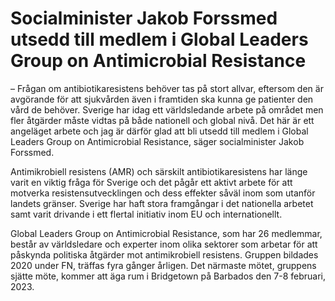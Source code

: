 # Socialminister Jakob Forssmed utsedd till medlem i Global Leaders Group on Antimicrobial Resistance

– Frågan om antibiotikaresistens behöver tas på stort allvar, eftersom den är avgörande för att sjukvården även i framtiden ska kunna ge patienter den vård de behöver. Sverige har idag ett världsledande arbete på området men fler åtgärder måste vidtas på både nationell och global nivå. Det här är ett angeläget arbete och jag är därför glad att bli utsedd till medlem i Global Leaders Group on Antimicrobial Resistance, säger socialminister Jakob Forssmed.

Antimikrobiell resistens (AMR) och särskilt antibiotikaresistens har länge varit en viktig fråga för Sverige och det pågår ett aktivt arbete för att motverka resistensutvecklingen och dess effekter såväl inom som utanför landets gränser. Sverige har haft stora framgångar i det nationella arbetet samt varit drivande i ett flertal initiativ inom EU och internationellt.

Global Leaders Group on Antimicrobial Resistance, som har 26 medlemmar, består av världsledare och experter inom olika sektorer som arbetar för att påskynda politiska åtgärder mot antimikrobiell resistens. Gruppen bildades 2020 under FN, träffas fyra gånger årligen. Det närmaste mötet, gruppens sjätte möte, kommer att äga rum i Bridgetown på Barbados den 7\-8 februari, 2023\.

